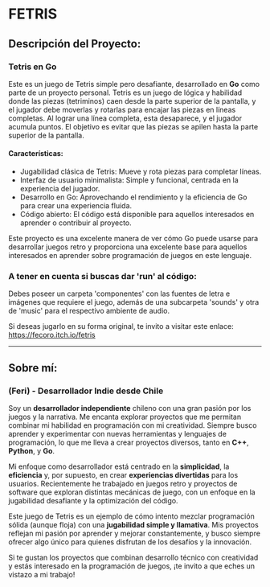 # FETRIS
## Descripción del Proyecto:

### Tetris en Go

Este es un juego de Tetris simple pero desafiante, desarrollado en **Go** como parte de un proyecto personal. Tetris es un juego de lógica y habilidad donde las piezas (tetriminos) caen desde la parte superior de la pantalla, y el jugador debe moverlas y rotarlas para encajar las piezas en líneas completas. Al lograr una línea completa, esta desaparece, y el jugador acumula puntos. El objetivo es evitar que las piezas se apilen hasta la parte superior de la pantalla.

#### Características:
- Jugabilidad clásica de Tetris: Mueve y rota piezas para completar líneas.
- Interfaz de usuario minimalista: Simple y funcional, centrada en la experiencia del jugador.
- Desarrollo en Go: Aprovechando el rendimiento y la eficiencia de Go para crear una experiencia fluida.
- Código abierto: El código está disponible para aquellos interesados en aprender o contribuir al proyecto.

Este proyecto es una excelente manera de ver cómo Go puede usarse para desarrollar juegos retro y proporciona una excelente base para aquellos interesados en aprender sobre programación de juegos en este lenguaje.

### A tener en cuenta si buscas dar 'run' al código:
Debes poseer un carpeta 'componentes' con las fuentes de letra e imágenes que requiere el juego, además de una subcarpeta 'sounds' y otra de 'music' para el respectivo ambiente de audio.

Si deseas jugarlo en su forma original, te invito a visitar este enlace:
https://fecoro.itch.io/fetris

---

## Sobre mí:

### (Feri) - Desarrollador Indie desde Chile

Soy un **desarrollador independiente** chileno con una gran pasión por los juegos y la narrativa. Me encanta explorar proyectos que me permitan combinar mi habilidad en programación con mi creatividad. Siempre busco aprender y experimentar con nuevas herramientas y lenguajes de programación, lo que me lleva a crear proyectos diversos, tanto en **C++**, **Python**, y **Go**.

Mi enfoque como desarrollador está centrado en la **simplicidad**, la **eficiencia** y, por supuesto, en crear **experiencias divertidas** para los usuarios. Recientemente he trabajado en juegos retro y proyectos de software que exploran distintas mecánicas de juego, con un enfoque en la jugabilidad desafiante y la optimización del código.

Este juego de Tetris es un ejemplo de cómo intento mezclar programación sólida (aunque floja) con una **jugabilidad simple y llamativa**. Mis proyectos reflejan mi pasión por aprender y mejorar constantemente, y busco siempre ofrecer algo único para quienes disfrutan de los desafíos y la innovación.

Si te gustan los proyectos que combinan desarrollo técnico con creatividad y estás interesado en la programación de juegos, ¡te invito a que eches un vistazo a mi trabajo!
